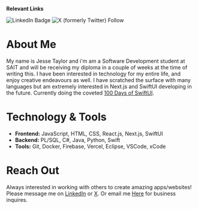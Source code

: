 **Relevant Links**

![LinkedIn Badge](https://img.shields.io/badge/-LinkedIn-blue?style=flat-square&logo=Linkedin&logoColor=white&link=https://www.linkedin.com/in/jesse-taylor-393715250/)
![X (formerly Twitter) Follow](https://img.shields.io/twitter/follow/:Jesse_Tayl)

# About Me
My name is Jesse Taylor and i'm am a Software Development student at SAIT and will be receiving my diploma in a couple of weeks at the time of writing this. I have been interested in technology for my entire life, and enjoy creative endeavours as well. I have scratched the surface with many languages but am extremely interested in Next.js and SwiftUI developing in the future. Currently doing the coveted [100 Days of SwiftUI](https://www.hackingwithswift.com/100/swiftui).

# Technology & Tools

- **Frontend:** JavaScript, HTML, CSS, React.js, Next.js, SwiftUI
- **Backend:** PL/SQL, C#, Java, Python, Swift
- **Tools:** Git, Docker, Firebase, Vercel, Eclipse, VSCode, xCode

# Reach Out

Always interested in working with others to create amazing apps/websites! 
Please message me on [LinkedIn](https://www.linkedin.com/in/jesse-taylor-393715250/) or [X](https://twitter.com/Jesse_Tayl). Or email me [Here](mailto:jesse) for business inquires.
